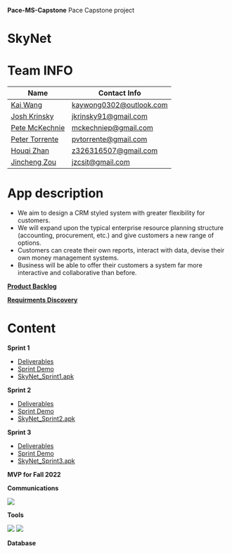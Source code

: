 **Pace-MS-Capstone**
Pace Capstone project

# SkyNet
<!--placeholder
<img src=" " width="200" height="200" alt="Covid-OneTool"/><br/>
-->
# Team INFO


| Name                                      | Contact Info      |
| ----------------------------------------- | ----------------- |
| [Kai Wang](https://github.com/CarviS0302)     | kaywong0302@outlook.com |
| [Josh Krinsky](https://github.com/Jkrin393)       | jkrinsky91@gmail.com |
| [Pete McKechnie]() | mckechniep@gmail.com |
| [Peter Torrente](https://github.com/pvtorrente) | pvtorrente@gmail.com |
| [Houqi Zhan](https://github.com/HouqiZhan) | z326316507@gmail.com |
| [Jincheng Zou](https://github.com/HouqiZhan) | jzcsit@gmail.com |


# App description
  - We aim to design a CRM styled system with greater flexibility for customers. 
  - We will expand upon the typical enterprise resource planning structure (accounting, procurement, etc.) and give customers a new range of options.
  - Customers can create their own reports, interact with data, devise their own money management systems. 
  - Business will be able to offer their customers a system far more interactive and collaborative than before.




**[Product Backlog](https://docs.google.com/spreadsheets/d/1hXBDSiHRMpfvjTTFwdFiD7JY1B89Q1wUh4tYgHded7k/edit#gid=1409304637)**

**[Requirments Discovery](https://docs.google.com/document/d/1LkolHQe2s3tgM076YDKm34zMqBLKcNG2PJ8_w9CIGQ8/edit)**


# Content

**Sprint 1**


* [Deliverables]() 
* [Sprint Demo]()
* [SkyNet_Sprint1.apk]()

**Sprint 2**

* [Deliverables]() 
* [Sprint Demo]()
* [SkyNet_Sprint2.apk]()

**Sprint 3** 

* [Deliverables]() 
* [Sprint Demo]()
* [SkyNet_Sprint3.apk]()


**MVP for Fall 2022**

**Communications**

 [![](https://i.imgur.com/md5VyLX.png)](https://discord.com/)

**Tools**

 [![](https://i.imgur.com/sUs2pG4.png)](https://github.com/) [![](https://i.imgur.com/1jS4ZyR.png)](https://www.google.com/drive/) 
 

**Database**

